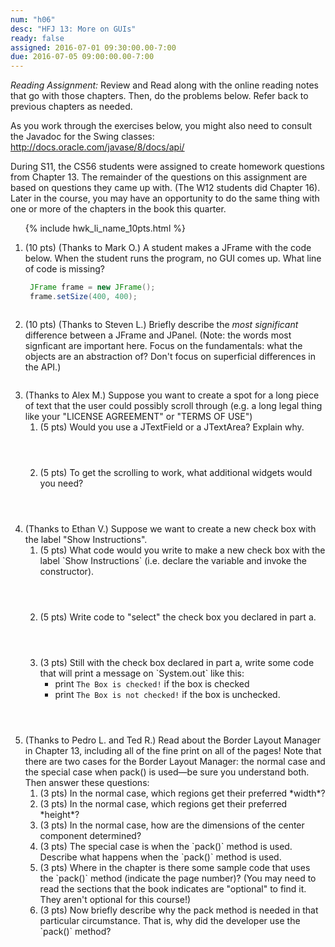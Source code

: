 ```yaml
---
num: "h06"
desc: "HFJ 13: More on GUIs"
ready: false
assigned: 2016-07-01 09:30:00.00-7:00
due: 2016-07-05 09:00:00.00-7:00
---
```


*Reading Assignment:* Review <span data-hfj="12"></span> and Read <span data-hfj="13"></span> along with the online reading notes that go with those chapters. Then, do the problems below.   Refer back to previous chapters as needed.

As you work through the exercises below, you might also need to consult the Javadoc for the Swing classes: <http://docs.oracle.com/javase/8/docs/api/>

During S11, the CS56 students were assigned to create homework questions from Chapter 13.  The remainder of the questions on this  assignment are based on questions they came up with.  (The W12 students did Chapter 16).  Later in the course, you may have an opportunity to do the same thing with one or more of the chapters in the book this quarter.

<ol>

{% include hwk_li_name_10pts.html %}

<li style="margin-bottom:2em;" markdown="1">

(10 pts) (Thanks to Mark O.) A student makes a JFrame with the code below. When the student runs the program, no GUI comes up.  What line of code is missing?

```java
 JFrame frame = new JFrame();
 frame.setSize(400, 400);
```

</li>

<li style="margin-bottom:2em;" markdown="1">

(10 pts) (Thanks to Steven L.)   Briefly describe the *most significant* difference between a JFrame and JPanel.  (Note: the words most signficant are important here.   Focus on the fundamentals: what the objects are an abstraction of?  Don't focus on superficial differences in the API.)


</li>

<li style="margin-bottom:4em;" markdown="1">
(Thanks to Alex M.) Suppose you want to create a spot for a long piece of text that the user could possibly scroll through (e.g. a long legal thing like your "LICENSE AGREEMENT" or "TERMS OF USE")

<ol>

<li style="margin-bottom:4em;" markdown="1">
(5 pts) Would you use a  JTextField or a JTextArea? Explain why.
</li>

<li style="margin-bottom:0em;" markdown="1">
(5 pts) To get the scrolling to work, what additional widgets would you need?


</li>
</ol>

<div class="pagebreak"></div>
</li>

<li> (Thanks to Ethan V.) Suppose we want to create a new check box with the label "Show Instructions".
<ol>

<li style="margin-bottom:4em;" markdown="1">
(5 pts) What code would you write to make a new check box with the label `Show Instructions` (i.e. declare the variable and invoke the constructor).
</li>


<li style="margin-bottom:4em;" markdown="1">
(5 pts)  Write code to "select" the check box you declared in part a.

</li>

<li style="margin-bottom:4em;" markdown="1">
(3 pts)  Still with the check box declared in part a, write some code that will print a message on `System.out` like this:

* print `The Box is checked!` if the box is checked 
* print `The Box is not checked!` if the box is unchecked.

</li>

</ol>

</li>

<li markdown="1"> (Thanks to Pedro L. and Ted R.)  Read about the Border Layout Manager in Chapter 13, including all of the fine print on all of the pages!  Note that there are two cases for the Border Layout Manager: the normal case and the special case when pack() is used&mdash;be sure you understand both.   Then answer these questions:

<ol>

<li markdown="1">
(3 pts) In the normal case, which regions get their preferred *width*? 
</li>

<li markdown="1">
(3 pts) In the normal case, which regions get their preferred *height*? 
</li>

<li markdown="1"> 
(3 pts) In the normal case, how are the dimensions of the center component determined?
</li>

<li> 
(3 pts) The special case is when the `pack()` method is used.     Describe what happens when the `pack()` method is used.
</li>

<li markdown="1"> 
(3 pts) Where in the chapter is there some sample code that uses the `pack()` method (indicate the page number)?   (You may need to read the sections that the book indicates are "optional" to find it.  They aren't optional for this course!)
</li>

<li markdown="1"> (3 pts) Now briefly describe why the pack method is needed in that particular circumstance.  That is, why did the developer use the `pack()` method? 
</li>

</ol>

</li>

</ol>

